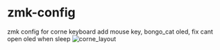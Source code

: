 # zmk-config
zmk config for corne keyboard
add mouse key, bongo_cat oled, fix cant open oled when sleep
![corne_layout](https://user-images.githubusercontent.com/94682485/200613809-c7d741c6-08d7-4cc5-82f1-1141c498271f.png)
